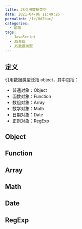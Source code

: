 ```yaml
---
title: JS引用数据类型
date: 2021-04-06 11:49:26
permalink: /fe/0d2bac/
categories:
  - 前端
tags:
  - JavaScript
  - JS基础
  - JS数据类型
---
```

## 定义
引用数据类型泛指 object，其中包括：
- 普通对象：Object
- 函数对象：Function
- 数组对象：Array
- 数学对象：Math
- 日期对象：Date
- 正则对象：RegExp

## Object

## Function

## Array

## Math

## Date

## RegExp